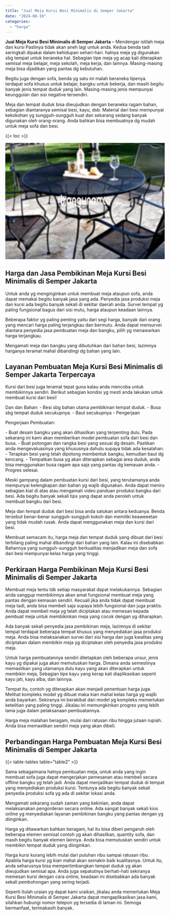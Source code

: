 ```yaml
---
title: "Jual Meja Kursi Besi Minimalis di Semper Jakarta"
date: "2024-08-19"
categories: 
  - "harga"
---
```


**Jual Meja Kursi Besi Minimalis di Semper Jakarta** – Mendengar istilah meja dan kursi Pastinya tidak akan aneh lagi untuk anda. Kedua benda tadi seringkali dipakai dalam kehidupan sehari-hari. halnya meja yg digunakan sbg tempat untuk beraneka hal. Sebagian tipe meja yg acap kali diterapkan semisal meja belajar, meja sekolah, meja kerja, dan lainnya. Masing-masing meja bisa dijadikan yang pantas dg kebutuhan.

Begitu juga dengan sofa, benda yg satu ini malah beraneka tipenya. terdapat sofa khusus untuk belajar, bangku untuk bekerja, dan masih begitu banyak jenis tempat duduk yang lain. Masing-masing jenis mempunyai keunggulan dan sisi negative tersendiri.

Meja dan tempat duduk bisa diwujudkan dengan beraneka ragam bahan, sebagian diantaranya semisal besi, kayu, dsb. Material dari besi mempunyai kekokohan yg sungguh-sungguh kuat dan sekarang sedang banyak digunakan oleh orang-orang. Anda bahkan bisa membuatnya dg mudah untuk meja sofa dan besi.

{{< toc >}}

![Jual Meja Kursi Besi Minimalis di Semper Jakarta](/images/jual-meja-besi-murah27.png)

## Harga dan Jasa Pembikinan Meja Kursi Besi Minimalis di Semper Jakarta

Untuk anda yg menginginkan untuk membuat meja ataupun sofa, anda dapat memakai begitu banyak jasa yang ada. Penyedia jasa produksi meja dan kursi ada begitu banyak sekali di sekitar daerah anda. Survei tempat yg paling fungsional bagus dari sisi mutu, harga ataupun keadaan lainnya.

Beberapa faktor yg paling penting yaitu dari segi harga, banyak dari orang yang mencari harga paling terjangkau dan bermutu. Anda dapat mensurvei diantara penyedia jasa pembuatan meja dan bangku, pilih yg menawarkan harga terjangkau.

Mengamati meja dan bangku yang dibutuhkan dari bahan besi, lazimnya harganya teramat mahal dibandingi dg bahan yang lain.

## Layanan Pembuatan Meja Kursi Besi Minimalis di Semper Jakarta Terpercaya

Kursi dari besi juga teramat tepat guna kalau anda mencoba untuk membikinnya sendiri. Berikut sebagian kondisi yg mesti anda lakukan untuk membuat kursi dari besi!

Dan dan Bahan: - Besi sbg bahan utama pembikinan tempat duduk. - Busa sbg tempat duduk secukupnya. - Baut secukupnya - Pengerjaan

Pengerjaan Pembuatan:

\- Buat desain bangku yang akan dihasilkan yang terpenting dulu. Pada sekarang ini kami akan memberikan model pembuatan sofa dari besi dan busa. - Buat potongan dan rangka besi yang sesuai dg desain. Pastikan anda mengevaluasinya yang khususnya dahulu supaya tidak ada kesalahan. - Terapkan besi yang telah dipotong membentuk bangku, kemudian baut dg kencang. - Tempatkan busa yg akan diterapkan sebagai area duduk, anda bisa menggunakan busa ragam apa saja yang pantas dg kemauan anda. - Progres selesai.

Meski gampang dalam pembuatan kursi dari besi, yang terutamanya anda mempunyai kelengkapan dan bahan yg wajib digunakan. Anda dapat meniru sebagian kiat di atas atau mengamati video panduan produksi bangku dari besi. Ada begitu banyak sekali tips yang dapat anda peroleh untuk membuat bangku dari besi.

Meja dan tempat duduk dari besi bisa anda satukan antara keduanya. Benda tersebut benar-benar sungguh-sungguh kokoh dan memiliki keaweeetan yang tidak mudah rusak. Anda dapat menggunakan meja dan kursi dari besi.

Membuat semacam itu, harga meja dan tempat duduk yang dibuat dari besi terbilang paling mahal dibandingi dari bahan yang lain. Kalau ini disebabkan Bahannya yang sungguh-sungguh berkualitas menjadikan meja dan sofa dari besi mempunyai kelas harga yang tinggi.

## Perkiraan Harga Pembikinan Meja Kursi Besi Minimalis di Semper Jakarta

Membuat meja tentu tdk setiap masyarakat dapat melakukannya. Sebagian anda sanggup membikinnya akan amat fungsional membuat meja yang pantas dengan kemauan sendiri. Kecuali jika anda tidak dapat membuat meja tadi, anda bisa membeli saja supaya lebih fungsional dan juga praktis. Anda dapat membeli meja yg telah diciptakan atau memesan kepada pembuat meja untuk membikinkan meja yang cocok dengan yg diharapkan.

Ada banyak sekali penyedia jasa pembikinan meja, lazimnya di sekitar tempat terdapat beberapa tempat khusus yang menyediakan jasa produksi meja. Anda bisa melaksanakan survei dari sisi harga dan juga kwalitas yang diciptakan dalam membikin meja yg diciptakan oleh penyedia jasa produksi meja.

Untuk harga pembuatannya sendiri ditetapkan oleh beberapa unsur, jenis kayu yg dipakai juga akan memutuskan harga. Dimana anda semestinya memastikan yang utamanya dulu kayu yang akan diterapkan untuk membikin meja, Sebagian tipe kayu yang kerap kali diaplikasikan seperti kayu jati, kayu alba, dan lainnya.

Tempat itu, contoh yg diterapkan akan menjadi penentuan harga juga. Melihat kompleks model yg dibuat maka kian mahal kelas harga yg wajib anda bayarkan. Sekiranya ini berakibat dari model yg kompleks memerlukan ketelitian yang paling tinggi. Jikalau ini memungkinkan progres yang lebih lama juga dalam pelaksanaan pembuatannya.

Harga meja malahan beragam, mulai dari ratusan ribu hingga jutaan rupiah. Anda bisa memastikan sendiri meja yang akan dibeli.

## Perbandingan Harga Pembuatan Meja Kursi Besi Minimalis di Semper Jakarta

{{< table-tables table="table2" >}}

Sama sebagaimana halnya pembuatan meja, untuk anda yang ingin membuat sofa juga dapat mengerjakan pemesanan atau membeli secara offline bangku yg telah jadi. Anda dapat menjadikan tempat duduk di tempat yang menyediakan produksi kursi. Tentunya ada begitu banyak sekali penyedia produksi sofa yg ada di sekitar lokasi anda.

Mengamati sekarang sudah zaman yang kekinian, anda dapat melaksanakan pengorderan secara online. Ada sangat banyak sekali kios online yg menyediakan layanan pembikinan bangku yang pantas dengan yg diinginkan.

Harga yg ditawarkan bahkan beragam, hal itu bisa diberi pengaruh oleh beberapa elemen semisal contoh yg akan dihasilkan, quantity sofa, dan masih begitu banyak elemen lainnya. Anda bisa memutuskan sendiri untuk membikin tempat duduk yang diinginkan.

Harga kursi kurang lebih mulai dari puluhan ribu sampai ratusan ribu. Apabila harga kursi yg kian mahal akan semakin baik kualitasnya. Untuk itu, anda seharusnya bisa mempertimbangkan tempat duduk yg akan diwujudkan semisal apa. Anda juga sepatutnya berhati-hati sekiranya memesan kursi dengan cara online, keadaan ini disebabkan ada banyak sekali pembohongan yang sering terjadi.

Seperti itulah uraian yg dapat kami uraikan, jikalau anda memerlukan Meja Kursi Besi Minimalis di Semper Jakarta dapat mengaplikasikan jasa kami, silahkan hubungi nomor telepon yg tersedia di laman ini. Semoga bermanfaat, terimakasih banyak.

